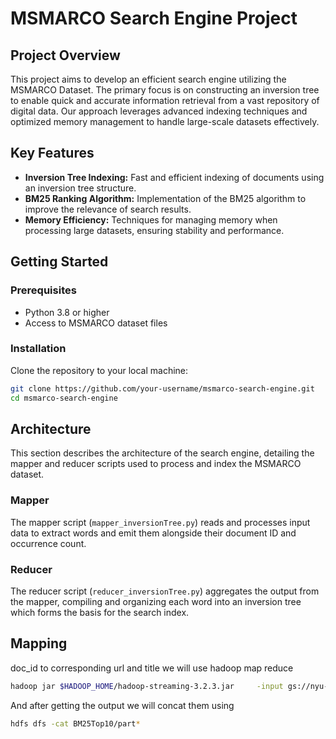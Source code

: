 # MSMARCO Search Engine Project

## Project Overview
This project aims to develop an efficient search engine utilizing the MSMARCO Dataset. The primary focus is on constructing an inversion tree to enable quick and accurate information retrieval from a vast repository of digital data. Our approach leverages advanced indexing techniques and optimized memory management to handle large-scale datasets effectively.

## Key Features
- **Inversion Tree Indexing:** Fast and efficient indexing of documents using an inversion tree structure.
- **BM25 Ranking Algorithm:** Implementation of the BM25 algorithm to improve the relevance of search results.
- **Memory Efficiency:** Techniques for managing memory when processing large datasets, ensuring stability and performance.

## Getting Started

### Prerequisites
- Python 3.8 or higher
- Access to MSMARCO dataset files

### Installation
Clone the repository to your local machine:
```bash
git clone https://github.com/your-username/msmarco-search-engine.git
cd msmarco-search-engine
```

## Architecture

This section describes the architecture of the search engine, detailing the mapper and reducer scripts used to process and index the MSMARCO dataset.

### Mapper
The mapper script (`mapper_inversionTree.py`) reads and processes input data to extract words and emit them alongside their document ID and occurrence count.

### Reducer
The reducer script (`reducer_inversionTree.py`) aggregates the output from the mapper, compiling and organizing each word into an inversion tree which forms the basis for the search index.


## Mapping 
doc_id to corresponding url and title we will use hadoop map reduce
```bash
hadoop jar $HADOOP_HOME/hadoop-streaming-3.2.3.jar     -input gs://nyu-dataproc-hdfs-ingest/scrap.txt    -output BM25Top10     -mapper "python mapper_scrap.py"     -reducer "python reducer_scrap.py"     -file mapper_scrap.py     -file reducer_scrap.py  -file test.txt
```

And after getting the output we will concat them using 

```bash
hdfs dfs -cat BM25Top10/part*
```
